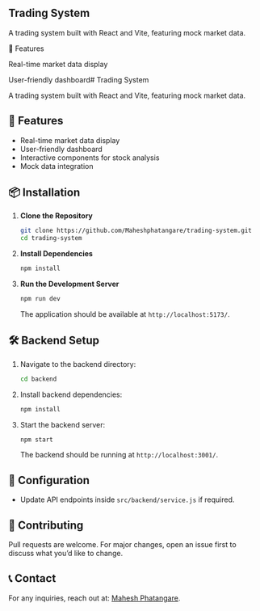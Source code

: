 ## Trading System

A trading system built with React and Vite, featuring mock market data.

🚀 Features

Real-time market data display

User-friendly dashboard# Trading System

A trading system built with React and Vite, featuring mock market data.

## 🚀 Features

- Real-time market data display
- User-friendly dashboard
- Interactive components for stock analysis
- Mock data integration

## 📦 Installation

1. **Clone the Repository**

   ```sh
   git clone https://github.com/Maheshphatangare/trading-system.git
   cd trading-system
   ```

2. **Install Dependencies**

   ```sh
   npm install
   ```

3. **Run the Development Server**

   ```sh
   npm run dev
   ```

   The application should be available at `http://localhost:5173/`.

## 🛠 Backend Setup 

1. Navigate to the backend directory:
   ```sh
   cd backend
   ```
2. Install backend dependencies:
   ```sh
   npm install
   ```
3. Start the backend server:
   ```sh
   npm start
   ```
   The backend should be running at `http://localhost:3001/`.

## 🔧 Configuration

- Update API endpoints inside `src/backend/service.js` if required.



## 🤝 Contributing

Pull requests are welcome. For major changes, open an issue first to discuss what you’d like to change.

## 📞 Contact

For any inquiries, reach out at: [Mahesh Phatangare](https://github.com/Maheshphatangare).




